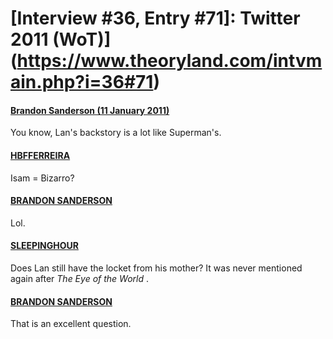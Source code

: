# [Interview #36, Entry #71]: Twitter 2011 (WoT)](https://www.theoryland.com/intvmain.php?i=36#71)

#### [Brandon Sanderson (11 January 2011)](http://twitter.com/BrandonSandrson/status/24952382978793472)

You know, Lan's backstory is a lot like Superman's.

#### [HBFFERREIRA](http://twitter.com/HBFFerreira/status/24970258041274369)

Isam = Bizarro?

#### [BRANDON SANDERSON](http://twitter.com/BrandonSandrson/status/24972200608006145)

Lol.

#### [SLEEPINGHOUR](http://twitter.com/sleepinghour/status/24953758983135233)

Does Lan still have the locket from his mother? It was never mentioned again after
*The Eye of the World*
.

#### [BRANDON SANDERSON](http://twitter.com/BrandonSandrson/status/24956652406968320)

That is an excellent question.

